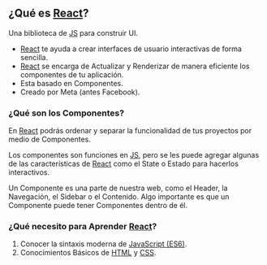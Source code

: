 ## ¿Qué es [React](https://es.react.dev/)?

Una biblioteca de [JS](https://developer.mozilla.org/es/docs/Web/JavaScript) para construir UI.

- [React](https://es.react.dev/) te ayuda a crear interfaces de usuario interactivas de forma sencilla.
- [React](https://es.react.dev/) se encarga de Actualizar y Renderizar de manera eficiente los componentes de tu aplicación.
- Esta basado en Componentes.
- Creado por Meta (antes Facebook).

### ¿Qué son los Componentes?

En [React](https://es.react.dev/) podrás ordenar y separar la funcionalidad de tus proyectos por medio de Componentes.

Los componentes son funciones en [JS](https://developer.mozilla.org/es/docs/Web/JavaScript), pero se les puede agregar algunas de las características de [React](https://es.react.dev/) como el State o Estado para hacerlos interactivos.

Un Componente es una parte de nuestra web, como el Header, la Navegación, el Sidebar o el Contenido. Algo importante es que un Componente puede tener Componentes dentro de él.

### ¿Qué necesito para Aprender [React](https://es.react.dev/)?

1. Conocer la sintaxis moderna de [JavaScript (ES6)](https://www.w3schools.com/js/js_es6.asp).
2. Conocimientos Básicos de [HTML](https://developer.mozilla.org/es/docs/Web/HTML) y [CSS](https://developer.mozilla.org/es/docs/Web/CSS).